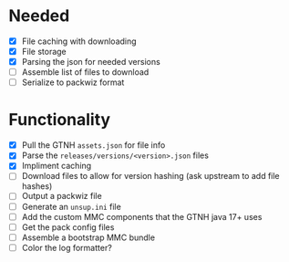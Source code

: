 # Needed
- [x] File caching with downloading
- [x] File storage
- [x] Parsing the json for needed versions
- [ ] Assemble list of files to download
- [ ] Serialize to packwiz format

# Functionality
- [x] Pull the GTNH `assets.json` for file info
- [x] Parse the `releases/versions/<version>.json` files
- [x] Impliment caching
- [ ] Download files to allow for version hashing (ask upstream to add file hashes)
- [ ] Output a packwiz file
- [ ] Generate an `unsup.ini` file
- [ ] Add the custom MMC components that the GTNH java 17+ uses
- [ ] Get the pack config files
- [ ] Assemble a bootstrap MMC bundle
- [ ] Color the log formatter?